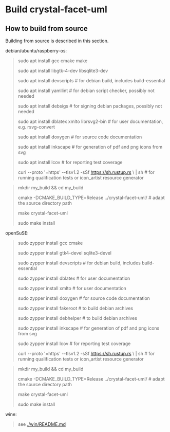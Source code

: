 
Build crystal-facet-uml
=============

How to build from source
-----------

Building from source is described in this section.


debian/ubuntu/raspberry-os:

> sudo apt install gcc cmake make
>
> sudo apt install libgtk-4-dev libsqlite3-dev
>
> sudo apt install devscripts  # for debian build, includes build-essential
>
> sudo apt install yamllint    # for debian script checker, possibly not needed
>
> sudo apt install debsigs     # for signing debian packages, possibly not needed
>
> sudo apt install dblatex xmlto librsvg2-bin  # for user documentation, e.g. rsvg-convert
>
> sudo apt install doxygen     # for source code documentation
>
> sudo apt install inkscape    # for generation of pdf and png icons from svg
>
> sudo apt install lcov        # for reporting test coverage
>
> curl --proto '=https' --tlsv1.2 -sSf https://sh.rustup.rs \\
> | sh # for running qualification tests or icon_artist resource generator


> mkdir my_build && cd my_build
>
> cmake -DCMAKE_BUILD_TYPE=Release ../crystal-facet-uml/  # adapt the source directory path
>
> make crystal-facet-uml
>
> sudo make install


openSuSE:

> sudo zypper install gcc cmake
>
> sudo zypper install gtk4-devel sqlite3-devel
>
> sudo zypper install devscripts  # for debian build, includes build-essential
>
> sudo zypper install dblatex     # for user documentation
>
> sudo zypper install xmlto       # for user documentation
>
> sudo zypper install doxygen     # for source code documentation
>
> sudo zypper install fakeroot    # to build debian archives
>
> sudo zypper install debhelper   # to build debian archives
>
> sudo zypper install inkscape    # for generation of pdf and png icons from svg
>
> sudo zypper install lcov        # for reporting test coverage
>
> curl --proto '=https' --tlsv1.2 -sSf https://sh.rustup.rs \\
> | sh # for running qualification tests or icon_artist resource generator


> mkdir my_build && cd my_build
>
> cmake -DCMAKE_BUILD_TYPE=Release ../crystal-facet-uml/  # adapt the source directory path
>
> make crystal-facet-uml
>
> sudo make install

wine:

> see  [./win/README.md](win)
